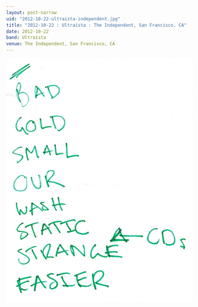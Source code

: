 ```yaml
---
layout: post-narrow
uid: "2012-10-22-ultraista-independent.jpg"
title: "2012-10-22 : Ultraísta : The Independent, San Francisco, CA"
date: 2012-10-22
band: Ultraísta
venue: The Independent, San Francisco, CA
---
```


<div class="showcase">
  <img src="/img/2012/10/20121022-Ultraista-Independent.jpg" alt="2012-10-22-ultraista-independent.jpg">
</div>

